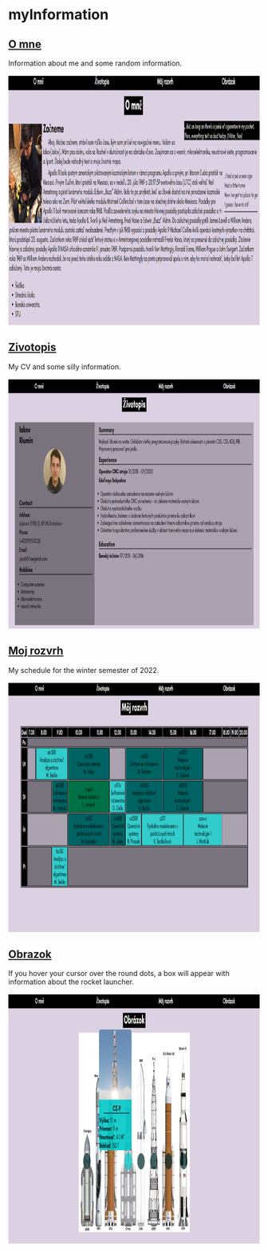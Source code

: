 <html lang="en">
<head>
</head>
<body>
    <h1>
        myInformation
    </h1>
    <h2><a href="https://github.com/RiuminIa/myInformation/blob/master/public_html/Zadanie1/index.html#">O mne</a></h2>
    <div>
        Information about me and some random information. <br> 
        <br> <img src="https://github.com/RiuminIa/myInformation/blob/master/public_html/Zadanie1/images/bio.png" alt="Bio" height="500px">
    </div>
    <h2><a href="https://github.com/RiuminIa/myInformation/tree/master/public_html/Zadanie1/web_pages/cv.html#">Zivotopis</a></h2>
    <div>
        My CV and some silly information. <br> 
        <br> <img src="https://github.com/RiuminIa/myInformation/blob/master/public_html/Zadanie1/images/cv2.png" alt="cv" height="500px">
    </div>
    <h2><a href="https://github.com/RiuminIa/myInformation/blob/master/public_html/Zadanie1/web_pages/schedule.html#">Moj rozvrh</a></h2>
    <div>
        My schedule for the winter semester of 2022. <br> 
        <br> <img src="https://github.com/RiuminIa/myInformation/blob/master/public_html/Zadanie1/images/schedule.png" alt="schedule" height="500px">
    </div>
    <h2><a href="https://github.com/RiuminIa/myInformation/blob/master/public_html/Zadanie1/web_pages/multiimage.html#">Obrazok</a></h2>
    <div>
        If you hover your cursor over the round dots, a box will appear with information about the rocket launcher. <br> 
        <br> <img src="https://github.com/RiuminIa/myInformation/blob/master/public_html/Zadanie1/images/multi.png" alt="multi" height="500px">
    </div>
</body>
</html>
